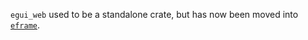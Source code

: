 `egui_web` used to be a standalone crate, but has now been moved into [`eframe`](https://github.com/emilk/egui/tree/main/crates/eframe).
